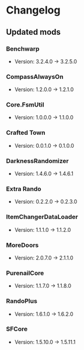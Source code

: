 # Changelog


## Updated mods

### Benchwarp

- Version: 3.2.4.0 -> 3.2.5.0

### CompassAlwaysOn

- Version: 1.2.0.0 -> 1.2.1.0

### Core.FsmUtil

- Version: 1.0.0.0 -> 1.1.0.0

### Crafted Town

- Version: 0.0.1.0 -> 0.1.0.0

### DarknessRandomizer

- Version: 1.4.6.0 -> 1.4.6.1

### Extra Rando

- Version: 0.2.2.0 -> 0.2.3.0

### ItemChangerDataLoader

- Version: 1.1.1.0 -> 1.1.2.0

### MoreDoors

- Version: 2.0.7.0 -> 2.1.1.0

### PurenailCore

- Version: 1.1.7.0 -> 1.1.8.0

### RandoPlus

- Version: 1.6.1.0 -> 1.6.2.0

### SFCore

- Version: 1.5.10.0 -> 1.5.11.1

